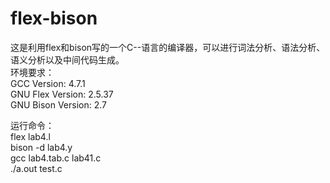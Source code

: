 # flex-bison
这是利用flex和bison写的一个C--语言的编译器，可以进行词法分析、语法分析、语义分析以及中间代码生成。  
环境要求：  
  GCC Version: 4.7.1  
  GNU Flex Version: 2.5.37  
  GNU Bison Version: 2.7  
  
运行命令：  
  flex lab4.l  
  bison -d lab4.y  
  gcc lab4.tab.c lab41.c  
  ./a.out test.c  
